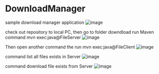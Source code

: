 # DownloadManager
sample download manager application
![image](https://github.com/dotrunghieu2003/DownloadManager/assets/22995357/b96ad6c8-9c06-4bcf-bb4d-437c5cfbb49e)

check out repository to local PC, then go to folder downdload run Maven command
 mvn exec:java@FileServer
![image](https://github.com/dotrunghieu2003/DownloadManager/assets/22995357/bf543030-3d16-412e-a1cd-dedb90bf92f5)

Then open another command the run 
 mvn exec:java@FileClient
![image](https://github.com/dotrunghieu2003/DownloadManager/assets/22995357/6a7874cc-f0fb-41c3-85c0-bd5ba8ba3cfc)

command list all files exists in Server
![image](https://github.com/dotrunghieu2003/DownloadManager/assets/22995357/1eb56c58-9be7-4f46-93c7-f8cf8c459a29)

command download file exists from Server
![image](https://github.com/dotrunghieu2003/DownloadManager/assets/22995357/edc94d56-9335-4803-b71f-e84e2cb4ed4c)





